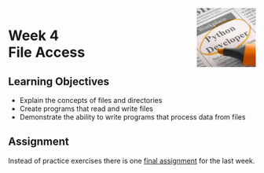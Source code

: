 <a href="../">
  <img src="/img/Introduction_to_Scripting_in_Python_Specialization_logo.avif" width="120" align="right">
</a>

# Week 4 <br> File Access

## Learning Objectives
- Explain the concepts of files and directories
- Create programs that read and write files
- Demonstrate the ability to write programs that process data from files

## Assignment

Instead of practice exercises there is one [final assignment](../Final%20Project) for the last week.  
